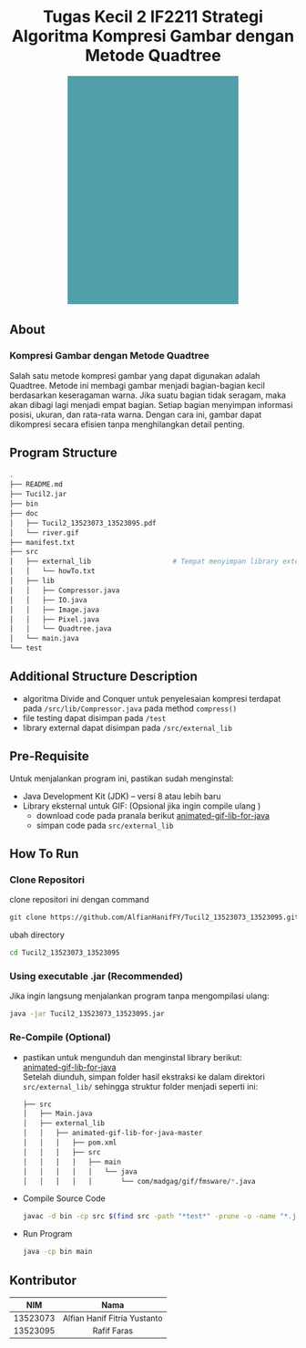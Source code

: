 <h1 align="center">Tugas Kecil 2 IF2211 Strategi Algoritma
Kompresi Gambar dengan Metode Quadtree
</h1>

<p align="center">
  <img src="doc/river.gif" alt="Demo" width="300" height="400" />
</p>

## About

### Kompresi Gambar dengan Metode Quadtree

Salah satu metode kompresi gambar yang dapat digunakan adalah Quadtree. Metode ini membagi gambar menjadi bagian-bagian kecil berdasarkan keseragaman warna. Jika suatu bagian tidak seragam, maka akan dibagi lagi menjadi empat bagian. Setiap bagian menyimpan informasi posisi, ukuran, dan rata-rata warna. Dengan cara ini, gambar dapat dikompresi secara efisien tanpa menghilangkan detail penting.

## Program Structure

```bash
.
├── README.md
├── Tucil2.jar
├── bin
├── doc
│   ├── Tucil2_13523073_13523095.pdf
│   └── river.gif
├── manifest.txt
├── src
│   ├── external_lib                    # Tempat menyimpan library external
│   │   └── howTo.txt
│   ├── lib
│   │   ├── Compressor.java
│   │   ├── IO.java
│   │   ├── Image.java
│   │   ├── Pixel.java
│   │   └── Quadtree.java
│   └── main.java
└── test
```

## Additional Structure Description

- algoritma Divide and Conquer untuk penyelesaian kompresi terdapat pada `/src/lib/Compressor.java` pada method `compress()`
- file testing dapat disimpan pada `/test`
- library external dapat disimpan pada `/src/external_lib`

## Pre-Requisite

Untuk menjalankan program ini, pastikan sudah menginstal:

- Java Development Kit (JDK) – versi 8 atau lebih baru
- Library eksternal untuk GIF: (Opsional jika ingin compile ulang )
  - download code pada pranala berikut [animated-gif-lib-for-java](https://github.com/rtyley/animated-gif-lib-for-java)
  - simpan code pada `src/external_lib `

## How To Run

### Clone Repositori

clone repositori ini dengan command

```sh
git clone https://github.com/AlfianHanifFY/Tucil2_13523073_13523095.git
```

ubah directory

```sh
cd Tucil2_13523073_13523095
```

### Using executable .jar (Recommended)

Jika ingin langsung menjalankan program tanpa mengompilasi ulang:

```sh
java -jar Tucil2_13523073_13523095.jar
```

### Re-Compile (Optional)

- pastikan untuk mengunduh dan menginstal library berikut:
  <br>
  [animated-gif-lib-for-java](https://github.com/rtyley/animated-gif-lib-for-java)
  <br>
  Setelah diunduh, simpan folder hasil ekstraksi ke dalam direktori `src/external_lib/` sehingga struktur folder menjadi seperti ini:

  ```bash
  ├── src
  │   ├── Main.java
  │   ├── external_lib
  │   │   ├── animated-gif-lib-for-java-master
  │   │   │   ├── pom.xml
  │   │   │   ├── src
  │   │   │   │   ├── main
  │   │   │   │   │   └── java
  │   │   │   │   │       └── com/madgag/gif/fmsware/*.java
  ```

- Compile Source Code

  ```bash
  javac -d bin -cp src $(find src -path "*test*" -prune -o -name "*.java" -print)
  ```

- Run Program

  ```bash
  java -cp bin main
  ```

## Kontributor

|   NIM    |             Nama             |
| :------: | :--------------------------: |
| 13523073 | Alfian Hanif Fitria Yustanto |
| 13523095 |         Rafif Faras          |
